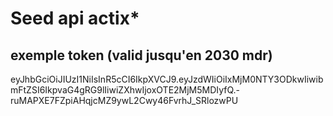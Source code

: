 # Seed api actix*

## exemple token (valid jusqu'en 2030 mdr)


eyJhbGciOiJIUzI1NiIsInR5cCI6IkpXVCJ9.eyJzdWIiOiIxMjM0NTY3ODkwIiwibmFtZSI6IkpvaG4gRG9lIiwiZXhwIjoxOTE2MjM5MDIyfQ.-ruMAPXE7FZpiAHqjcMZ9ywL2Cwy46FvrhJ_SRlozwPU